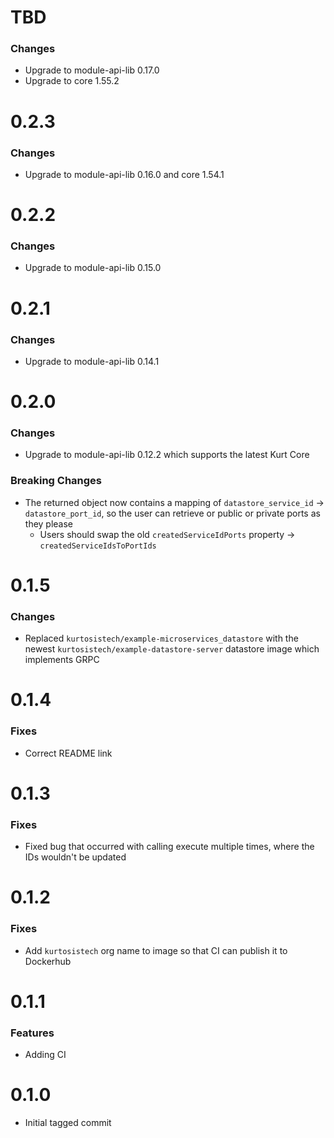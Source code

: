 # TBD
### Changes
* Upgrade to module-api-lib 0.17.0
* Upgrade to core 1.55.2

# 0.2.3
### Changes
* Upgrade to module-api-lib 0.16.0 and core 1.54.1

# 0.2.2
### Changes
* Upgrade to module-api-lib 0.15.0

# 0.2.1
### Changes
* Upgrade to module-api-lib 0.14.1

# 0.2.0
### Changes
* Upgrade to module-api-lib 0.12.2 which supports the latest Kurt Core

### Breaking Changes
* The returned object now contains a mapping of `datastore_service_id` -> `datastore_port_id`, so the user can retrieve or public or private ports as they please
    * Users should swap the old `createdServiceIdPorts` property -> `createdServiceIdsToPortIds`

# 0.1.5
### Changes
* Replaced `kurtosistech/example-microservices_datastore` with the newest `kurtosistech/example-datastore-server` datastore image which implements GRPC

# 0.1.4
### Fixes
* Correct README link

# 0.1.3
### Fixes
* Fixed bug that occurred with calling execute multiple times, where the IDs wouldn't be updated

# 0.1.2
### Fixes
* Add `kurtosistech` org name to image so that CI can publish it to Dockerhub

# 0.1.1
### Features
* Adding CI

# 0.1.0
* Initial tagged commit
